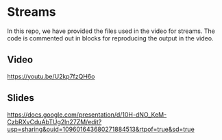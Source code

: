# Streams
 
In this repo, we have provided the files used in the video for streams. The code is commented out in blocks for reproducing the output in the video.

## Video
https://youtu.be/U2kp7fzQH6o

## Slides
https://docs.google.com/presentation/d/10H-dNO_KeM-CzbRXvCduAbTUg2ln27ZM/edit?usp=sharing&ouid=109601643680271884513&rtpof=true&sd=true
